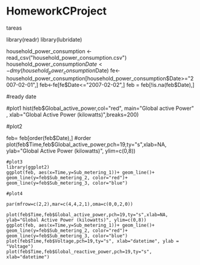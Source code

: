 # HomeworkCProject
tareas


library(readr)
library(lubridate)

household_power_consumption <- read_csv("household_power_consumption.csv")
household_power_consumption$Date<-dmy(household_power_consumption$Date)
fe<-household_power_consumption[household_power_consumption$Date>="2007-02-01",]
feb<-fe[fe$Date<="2007-02-02",]
feb = feb[!is.na(feb$Date),]  

#ready date 

#plot1
hist(feb$Global_active_power,col="red", main="Global active Power" , xlab="Global Active Power (kilowatts)",breaks=200)

#plot2

feb= feb[order(feb$Date),]  #order
plot(feb$Time,feb$Global_active_power,pch=19,ty="s",xlab=NA, ylab="Global Active Power (kilowatts)", ylim=c(0,8))
```
#plot3
library(ggplot2)
ggplot(feb, aes(x=Time,y=Sub_metering_1))+ geom_line()+ geom_line(y=feb$Sub_metering_2, color="red")+ geom_line(y=feb$Sub_metering_3, color="blue")

#plot4

par(mfrow=c(2,2),mar=c(4,4,2,1),oma=c(0,0,2,0))

plot(feb$Time,feb$Global_active_power,pch=19,ty="s",xlab=NA, ylab="Global Active Power (kilowatts)", ylim=c(0,8))
ggplot(feb, aes(x=Time,y=Sub_metering_1))+ geom_line()+ geom_line(y=feb$Sub_metering_2, color="red")+ geom_line(y=feb$Sub_metering_3, color="blue")
plot(feb$Time,feb$Voltage,pch=19,ty="s", xlab="datetime", ylab = "Voltage")
plot(feb$Time,feb$Global_reactive_power,pch=19,ty="s", xlab="datetime")
